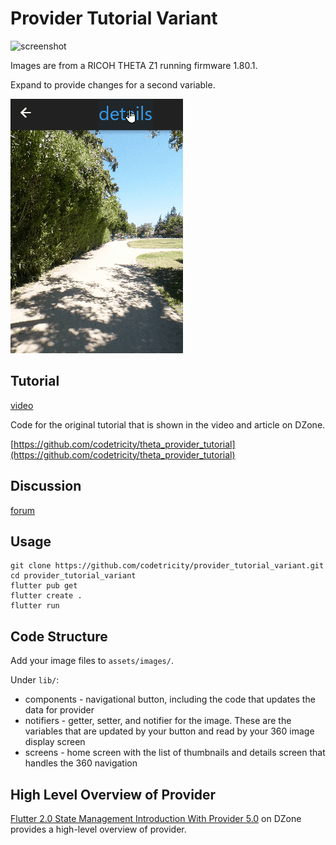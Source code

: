 # Provider Tutorial Variant

![screenshot](docs/screenshot.gif)

Images are from a RICOH THETA Z1 running firmware 1.80.1.

Expand to provide changes for a second variable.

![details screen](docs/screenshot_details.gif)


## Tutorial

[video](https://youtu.be/h6LQqBAioBA)

Code for the original tutorial that is shown in the video and article on
DZone.

[https://github.com/codetricity/theta_provider_tutorial](https://github.com/codetricity/theta_provider_tutorial)

## Discussion

[forum](https://community.theta360.guide/t/ricoh-theta-mobile-development-try-it-yourself/6793?u=craig)

## Usage

```
git clone https://github.com/codetricity/provider_tutorial_variant.git
cd provider_tutorial_variant
flutter pub get
flutter create .
flutter run
```

## Code Structure

Add your image files to `assets/images/`.

Under `lib/`:

* components - navigational button, including the code that updates the data for provider
* notifiers - getter, setter, and notifier for the image.  These are the variables that are updated by your button and read by your 360 image display screen
* screens - home screen with the list of thumbnails and details screen that handles the 360 navigation

## High Level Overview of Provider

[Flutter 2.0 State Management Introduction With Provider 5.0](https://dzone.com/articles/flutter-20-state-management-introduction-with-prov) on DZone provides a high-level
overview of provider.
